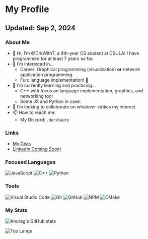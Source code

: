 # My Profile
## Updated: Sep 2, 2024

### About Me
- 👋 Hi, I’m @DrkWithT, a 4th-year CS student at CSULA! I have programmed for at least 7 years so far.
- 👀 I’m interested in...
  - Career: Graphical programming (visualization) **or** network application programming.
  - Fun: language implementation! 🐉
- 🌱 I’m currently learning and practicing...
  - C++ with focus on language implementation, graphics, and networking too!
  - Some JS and Python in case.
- 💞️ I’m looking to collaborate on whatever strikes my interest.
- 📫 How to reach me:
  - My Discord: `.derktauto`

### Links
 - [My Gists](https://gist.github.com/DrkWithT)
 - [LinkedIn Coming Soon)](https://www.linkedin.com/in/derek-tan-b50448245/)

### Focused Languages
![JavaScript](https://img.shields.io/badge/javascript-%23323330.svg?style=for-the-badge&logo=javascript&logoColor=%23F7DF1E)
![C++](https://img.shields.io/badge/c++-%2300599C.svg?style=for-the-badge&logo=c%2B%2B&logoColor=white)
![Python](https://img.shields.io/badge/python-3670A0?style=for-the-badge&logo=python&logoColor=ffdd54)

### Tools
![Visual Studio Code](https://img.shields.io/badge/Visual%20Studio%20Code-0078d7.svg?style=for-the-badge&logo=visual-studio-code&logoColor=white)
![Git](https://img.shields.io/badge/git-%23F05033.svg?style=for-the-badge&logo=git&logoColor=white)
![GitHub](https://img.shields.io/badge/github-%23121011.svg?style=for-the-badge&logo=github&logoColor=white)
![NPM](https://img.shields.io/badge/NPM-%23CB3837.svg?style=for-the-badge&logo=npm&logoColor=white)
![CMake](https://img.shields.io/badge/CMake-%23008FBA.svg?style=for-the-badge&logo=cmake&logoColor=white)

### My Stats
![Anurag's GitHub stats](https://github-readme-stats.vercel.app/api?username=DrkWithT&show_icons=true&layout=compact&theme=onedark)

![Top Langs](https://github-readme-stats.vercel.app/api/top-langs/?username=DrkWithT&layout=compact&langs_count=5&theme=onedark)

<!---
DrkWithT/DrkWithT is a ✨ special ✨ repository because its `README.md` (this file) appears on your GitHub profile.
You can click the Preview link to take a look at your changes.
--->
